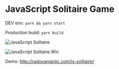 # JavaScript Solitaire Game

DEV env: `yarn && yarn start`

Production build: `yarn build`

![JavaScript Solitaire](https://raw.githubusercontent.com/uzi88/js-solitaire/master/screen-shot.png)

![JavaScript Solitaire Win](https://raw.githubusercontent.com/uzi88/js-solitaire/master/screen-shot-win.png)

Demo: http://radovanjanjic.com/js-solitaire/
